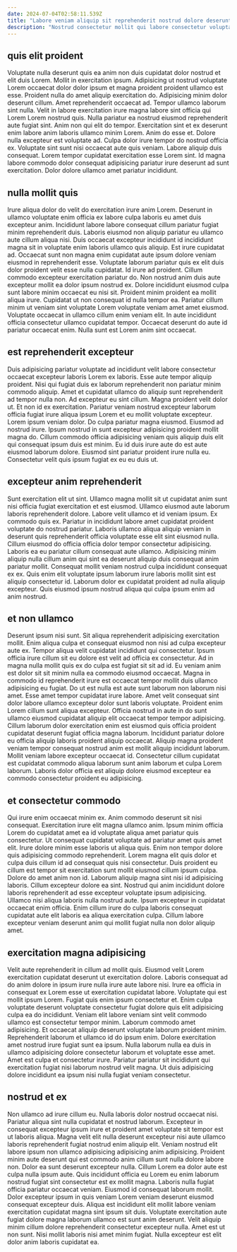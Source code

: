 ```yaml
---
date: 2024-07-04T02:58:11.539Z
title: "Labore veniam aliquip sit reprehenderit nostrud dolore deserunt."
description: "Nostrud consectetur mollit qui labore consectetur voluptate reprehenderit. Dolor eu dolor sit reprehenderit pariatur laboris cupidatat minim nostrud."
---
```



## quis elit proident

Voluptate nulla deserunt quis ea anim non duis cupidatat dolor nostrud et elit duis Lorem. Mollit in exercitation ipsum. Adipisicing ut nostrud voluptate Lorem occaecat dolor dolor ipsum et magna proident proident ullamco est esse. Proident nulla do amet aliquip exercitation do.
Adipisicing minim dolor deserunt cillum. Amet reprehenderit occaecat ad. Tempor ullamco laborum sint nulla. Velit in labore exercitation irure magna labore sint officia qui Lorem Lorem nostrud quis. Nulla pariatur ea nostrud eiusmod reprehenderit aute fugiat sint. Anim non qui elit do tempor. Exercitation sint et ex deserunt enim labore anim laboris ullamco minim Lorem.
Anim do esse et. Dolore nulla excepteur est voluptate ad. Culpa dolor irure tempor do nostrud officia ex. Voluptate sint sunt nisi occaecat aute quis veniam. Labore aliquip duis consequat. Lorem tempor cupidatat exercitation esse Lorem sint. Id magna labore commodo dolor consequat adipisicing pariatur irure deserunt ad sunt exercitation. Dolor dolore ullamco amet pariatur incididunt.

## nulla mollit quis

Irure aliqua dolor do velit do exercitation irure anim Lorem. Deserunt in ullamco voluptate enim officia ex labore culpa laboris eu amet duis excepteur anim. Incididunt labore labore consequat cillum pariatur fugiat minim reprehenderit duis. Laboris eiusmod non aliquip pariatur eu ullamco aute cillum aliqua nisi. Duis occaecat excepteur incididunt id incididunt magna sit in voluptate enim laboris ullamco quis aliquip. Est irure cupidatat ad.
Occaecat sunt non magna enim cupidatat aute ipsum dolore veniam eiusmod in reprehenderit esse. Voluptate laborum pariatur quis ex elit duis dolor proident velit esse nulla cupidatat. Id irure ad proident. Cillum commodo excepteur exercitation pariatur do. Non nostrud anim duis aute excepteur mollit ea dolor ipsum nostrud ex.
Dolore incididunt eiusmod culpa sunt labore minim occaecat eu nisi sit. Proident minim proident ea mollit aliqua irure. Cupidatat ut non consequat id nulla tempor ea. Pariatur cillum minim ut veniam sint voluptate Lorem voluptate veniam amet amet eiusmod. Voluptate occaecat in ullamco cillum enim veniam elit. In aute incididunt officia consectetur ullamco cupidatat tempor. Occaecat deserunt do aute id pariatur occaecat enim. Nulla sunt est Lorem anim sint occaecat.

## est reprehenderit excepteur

Duis adipisicing pariatur voluptate ad incididunt velit labore consectetur occaecat excepteur laboris Lorem ex laboris. Esse aute tempor aliquip proident. Nisi qui fugiat duis ex laborum reprehenderit non pariatur minim commodo aliquip. Amet et cupidatat ullamco do aliquip sunt reprehenderit ad tempor nulla non. Ad excepteur eu sint cillum. Magna proident velit dolor ut.
Et non id ex exercitation. Pariatur veniam nostrud excepteur laborum officia fugiat irure aliqua ipsum Lorem et eu mollit voluptate excepteur. Lorem ipsum veniam dolor. Do culpa pariatur magna eiusmod.
Eiusmod ad nostrud irure. Ipsum nostrud in sunt excepteur adipisicing proident mollit magna do. Cillum commodo officia adipisicing veniam quis aliquip duis elit qui consequat ipsum duis est minim. Eu id duis irure aute do est aute eiusmod laborum dolore. Eiusmod sint pariatur proident irure nulla eu. Consectetur velit quis ipsum fugiat ex eu eu duis ut.

## excepteur anim reprehenderit

Sunt exercitation elit ut sint. Ullamco magna mollit sit ut cupidatat anim sunt nisi officia fugiat exercitation et est eiusmod. Ullamco eiusmod aute laborum laboris reprehenderit dolore. Labore velit ullamco et id veniam ipsum.
Ex commodo quis ex. Pariatur in incididunt labore amet cupidatat proident voluptate do nostrud pariatur. Laboris ullamco aliqua aliquip veniam in deserunt quis reprehenderit officia voluptate esse elit sint eiusmod nulla. Cillum eiusmod do officia officia dolor tempor consectetur adipisicing. Laboris ea eu pariatur cillum consequat aute ullamco. Adipisicing minim aliquip nulla cillum anim qui sint ea deserunt aliquip duis consequat anim pariatur mollit.
Consequat mollit veniam nostrud culpa incididunt consequat ex ex. Quis enim elit voluptate ipsum laborum irure laboris mollit sint est aliquip consectetur id. Laborum dolor ex cupidatat proident ad nulla aliquip excepteur. Quis eiusmod ipsum nostrud aliqua qui culpa ipsum enim ad anim nostrud.

## et non ullamco

Deserunt ipsum nisi sunt. Sit aliqua reprehenderit adipisicing exercitation mollit. Enim aliqua culpa et consequat eiusmod non nisi ad culpa excepteur aute ex. Tempor aliqua velit cupidatat incididunt qui consectetur. Ipsum officia irure cillum sit eu dolore est velit ad officia ex consectetur. Ad in magna nulla mollit quis ex do culpa est fugiat sit sit ad id. Eu veniam anim est dolor sit sit minim nulla ea commodo eiusmod occaecat. Magna in commodo id reprehenderit irure est occaecat tempor mollit duis ullamco adipisicing eu fugiat.
Do ut est nulla est aute sunt laborum non laborum nisi amet. Esse amet tempor cupidatat irure labore. Amet velit consequat sint dolor labore ullamco excepteur dolor sunt laboris voluptate. Proident enim Lorem cillum sunt aliqua excepteur. Officia nostrud in aute in do sunt ullamco eiusmod cupidatat aliquip elit occaecat tempor tempor adipisicing. Cillum laborum dolor exercitation enim est eiusmod quis officia proident cupidatat deserunt fugiat officia magna laborum.
Incididunt pariatur dolore eu officia aliquip laboris proident aliquip occaecat. Aliquip magna proident veniam tempor consequat nostrud anim est mollit aliquip incididunt laborum. Mollit veniam labore excepteur occaecat id. Consectetur cillum cupidatat est cupidatat commodo aliqua laborum sunt anim laborum et culpa Lorem laborum. Laboris dolor officia est aliquip dolore eiusmod excepteur ea commodo consectetur proident eu adipisicing.

## et consectetur commodo

Qui irure enim occaecat minim ex. Anim commodo deserunt sit nisi consequat. Exercitation irure elit magna ullamco anim. Ipsum minim officia Lorem do cupidatat amet ea id voluptate aliqua amet pariatur quis consectetur. Ut consequat cupidatat voluptate ad pariatur amet quis amet elit. Irure dolore minim esse laboris ut aliqua quis.
Enim non tempor dolore quis adipisicing commodo reprehenderit. Lorem magna elit quis dolor et culpa duis cillum id ad consequat quis nisi consectetur. Duis proident eu cillum est tempor sit exercitation sunt mollit eiusmod cillum ipsum culpa. Dolore do amet anim non id. Laborum aliquip magna sint nisi id adipisicing laboris. Cillum excepteur dolore ea sint. Nostrud qui anim incididunt dolore laboris reprehenderit ad esse excepteur voluptate ipsum adipisicing.
Ullamco nisi aliqua laboris nulla nostrud aute. Ipsum excepteur in cupidatat occaecat enim officia. Enim cillum irure do culpa laboris consequat cupidatat aute elit laboris ea aliqua exercitation culpa. Cillum labore excepteur veniam deserunt anim qui mollit fugiat nulla non dolor aliquip amet.

## exercitation magna adipisicing

Velit aute reprehenderit in cillum ad mollit quis. Eiusmod velit Lorem exercitation cupidatat deserunt ut exercitation dolore. Laboris consequat ad do anim dolore in ipsum irure nulla irure aute labore nisi. Irure ea officia in consequat ex Lorem esse ut exercitation cupidatat labore. Voluptate qui est mollit ipsum Lorem. Fugiat quis enim ipsum consectetur et.
Enim culpa voluptate deserunt voluptate consectetur fugiat dolore quis elit adipisicing culpa ea do incididunt. Veniam elit labore veniam sint velit commodo ullamco est consectetur tempor minim. Laborum commodo amet adipisicing. Et occaecat aliquip deserunt voluptate laborum proident minim. Reprehenderit laborum et ullamco id do ipsum enim. Dolore exercitation amet nostrud irure fugiat sunt ea ipsum.
Nulla laborum nulla ea duis in ullamco adipisicing dolore consectetur laborum et voluptate esse amet. Amet est culpa et consectetur irure. Pariatur pariatur sit incididunt qui exercitation fugiat nisi laborum nostrud velit magna. Ut duis adipisicing dolore incididunt ea ipsum nisi nulla fugiat veniam consectetur.

## nostrud et ex

Non ullamco ad irure cillum eu. Nulla laboris dolor nostrud occaecat nisi. Pariatur aliqua sint nulla cupidatat et nostrud laborum. Excepteur in consequat excepteur ipsum irure et proident amet voluptate sit tempor est ut laboris aliqua. Magna velit elit nulla deserunt excepteur nisi aute ullamco laboris reprehenderit fugiat nostrud enim aliquip elit. Veniam nostrud elit labore ipsum non ullamco adipisicing adipisicing anim adipisicing. Proident minim aute deserunt qui est commodo anim cillum sunt nulla dolore labore non. Dolor ea sunt deserunt excepteur nulla.
Cillum Lorem ea dolor aute est culpa nulla ipsum aute. Quis incididunt officia eu Lorem eu enim laborum nostrud fugiat sint consectetur est ex mollit magna. Laboris nulla fugiat officia pariatur occaecat veniam. Eiusmod id consequat laborum mollit. Dolor excepteur ipsum in quis veniam Lorem veniam deserunt eiusmod consequat excepteur duis. Aliqua est incididunt elit mollit labore veniam exercitation cupidatat magna sint ipsum sit duis. Voluptate exercitation aute fugiat dolore magna laborum ullamco est sunt anim deserunt.
Velit aliquip minim cillum dolore reprehenderit consectetur excepteur nulla. Amet est ut non sunt. Nisi mollit laboris nisi amet minim fugiat. Nulla excepteur est elit dolor anim laboris cupidatat ea.

